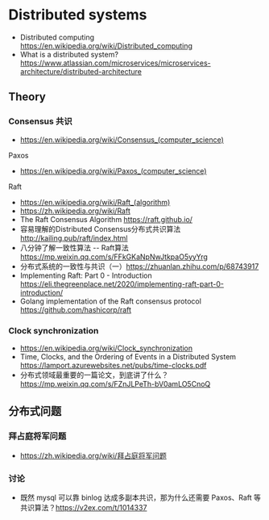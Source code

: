 # Distributed systems
- Distributed computing https://en.wikipedia.org/wiki/Distributed_computing
- What is a distributed system? https://www.atlassian.com/microservices/microservices-architecture/distributed-architecture


## Theory
### Consensus 共识
- https://en.wikipedia.org/wiki/Consensus_(computer_science)

Paxos
- https://en.wikipedia.org/wiki/Paxos_(computer_science)

Raft
- https://en.wikipedia.org/wiki/Raft_(algorithm)
- https://zh.wikipedia.org/wiki/Raft
- The Raft Consensus Algorithm https://raft.github.io/
- 容易理解的Distributed Consensus分布式共识算法 http://kailing.pub/raft/index.html
- 八分钟了解一致性算法 -- Raft算法 https://mp.weixin.qq.com/s/FFkGKaNpNwJtkpaO5yyYrg
- 分布式系统的一致性与共识（一）https://zhuanlan.zhihu.com/p/68743917
- Implementing Raft: Part 0 - Introduction https://eli.thegreenplace.net/2020/implementing-raft-part-0-introduction/
- Golang implementation of the Raft consensus protocol https://github.com/hashicorp/raft

### Clock synchronization
- https://en.wikipedia.org/wiki/Clock_synchronization
- Time, Clocks, and the Ordering of Events in a Distributed System https://lamport.azurewebsites.net/pubs/time-clocks.pdf
- 分布式领域最重要的一篇论文，到底讲了什么？https://mp.weixin.qq.com/s/FZnJLPeTh-bV0amLO5CnoQ


## 分布式问题
### 拜占庭将军问题
- https://zh.wikipedia.org/wiki/拜占庭将军问题

### 讨论
- 既然 mysql 可以靠 binlog 达成多副本共识，那为什么还需要 Paxos、Raft 等共识算法？https://v2ex.com/t/1014337
